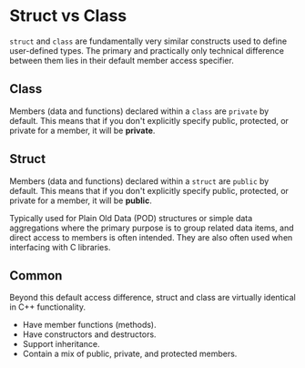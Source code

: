 Struct vs Class
===============
  
`struct` and `class` are fundamentally very similar constructs used to define user-defined types. The primary and practically only technical difference between them lies in their default member access specifier.  
  
Class
-----
Members (data and functions) declared within a `class` are `private` by default. This means that if you don't explicitly specify public, protected, or private for a member, it will be **private**.  
  
Struct
------
Members (data and functions) declared within a `struct` are `public` by default. This means that if you don't explicitly specify public, protected, or private for a member, it will be **public**.  
  
Typically used for Plain Old Data (POD) structures or simple data aggregations where the primary purpose is to group related data items, and direct access to members is often intended. They are also often used when interfacing with C libraries.  
  
Common
------
Beyond this default access difference, struct and class are virtually identical in C++ functionality.
- Have member functions (methods).
- Have constructors and destructors.
- Support inheritance.
- Contain a mix of public, private, and protected members.